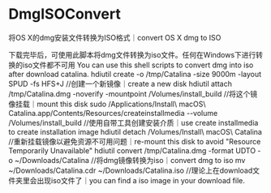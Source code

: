
# DmgISOConvert
将OS X的dmg安装文件转换为ISO格式｜convert OS X dmg to ISO

下载完毕后，可使用此脚本将dmg文件转换为iso文件。任何在Windows下进行转换的iso文件都不可用
You can use this shell scripts to convert dmg into iso after download catalina.
hdiutil create -o /tmp/Catalina -size 9000m -layout SPUD -fs HFS+J
//创建一个新镜像｜create a new disk
hdiutil attach /tmp/Catalina.dmg -noverify -mountpoint /Volumes/install_build
//将这个镜像挂载｜mount this disk
sudo /Applications/Install\ macOS\ Catalina.app/Contents/Resources/createinstallmedia --volume /Volumes/install_build
//使用自带工具创建安装介质｜use create installmedia to create installation image
hdiutil detach /Volumes/Install\ macOS\ Catalina
//重新挂载镜像以避免资源不可用问题｜re-mount this disk to avoid "Resource Temporarily Unavailable"
hdiutil convert /tmp/Catalina.dmg -format UDTO -o ~/Downloads/Catalina
//将dmg镜像转换为iso｜convert dmg to iso
mv ~/Downloads/Catalina.cdr ~/Downloads/Catalina.iso
//理论上在download文件夹里会出现iso文件了｜you can find a iso image in your download file.
